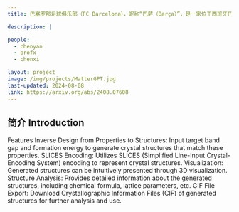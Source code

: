 ```yaml
---
title: 巴塞罗那足球俱乐部（FC Barcelona），昵称“巴萨（Barça）”，是一家位于西班牙巴塞罗那市的足球俱乐部，于1899年11月29日由瑞士人汉斯·甘伯创立。球队主场为诺坎普球场，征战于西班牙足球甲级联赛。巴塞罗那是西班牙足球甲级联赛传统豪门之一，在西班牙国内共赢得27次西甲联赛冠军、31次国王杯（在国王杯历史上高居榜首）、14座西班牙超级杯、2座西班牙联赛杯；在国际上，共赢得了5座欧冠奖杯、4座欧洲优胜者杯、3座国际城市博览会杯、5座欧洲超级杯和3座世俱杯。在IFFHS国际俱乐部排行榜中，巴萨在1997年、2009年、2011年、2012年均排名第一位。

description: |

people:
  - chenyan
  - profx
  - chenxi

layout: project
image: /img/projects/MatterGPT.jpg
last-updated: 2024-08-08
link: https://arxiv.org/abs/2408.07608
---
```


## 简介 Introduction
Features
Inverse Design from Properties to Structures: Input target band gap and formation energy to generate crystal structures that match these properties.
SLICES Encoding: Utilizes SLICES (Simplified Line-Input Crystal-Encoding System) encoding to represent crystal structures.
Visualization: Generated structures can be intuitively presented through 3D visualization.
Structure Analysis: Provides detailed information about the generated structures, including chemical formula, lattice parameters, etc.
CIF File Export: Download Crystallographic Information Files (CIF) of generated structures for further analysis and use.
